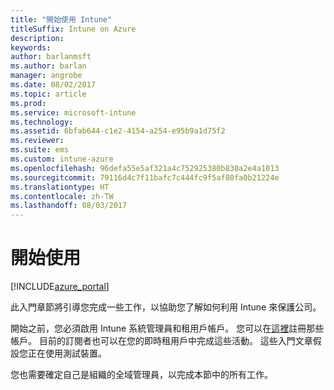 ```yaml
---
title: "開始使用 Intune"
titleSuffix: Intune on Azure
description: 
keywords: 
author: barlanmsft
ms.author: barlan
manager: angrobe
ms.date: 08/02/2017
ms.topic: article
ms.prod: 
ms.service: microsoft-intune
ms.technology: 
ms.assetid: 6bfab644-c1e2-4154-a254-e95b9a1d75f2
ms.reviewer: 
ms.suite: ems
ms.custom: intune-azure
ms.openlocfilehash: 96defa55e5af321a4c752925380b830a2e4a1013
ms.sourcegitcommit: 79116d4c7f11bafc7c444fc9f5af80fa0b21224e
ms.translationtype: HT
ms.contentlocale: zh-TW
ms.lasthandoff: 08/03/2017
---
```

# <a name="get-started"></a>開始使用

[!INCLUDE[azure_portal](./includes/azure_portal.md)]

此入門章節將引導您完成一些工作，以協助您了解如何利用 Intune 來保護公司。 

開始之前，您必須啟用 Intune 系統管理員和租用戶帳戶。 您可以在[這裡](https://portal.office.com/Signup/Signup.aspx?OfferId=40BE278A-DFD1-470a-9EF7-9F2596EA7FF9&dl=INTUNE_A&ali=1#0%20)註冊那些帳戶。 目前的訂閱者也可以在您的即時租用戶中完成這些活動。 這些入門文章假設您正在使用測試裝置。 

您也需要確定自己是組織的全域管理員，以完成本節中的所有工作。 
